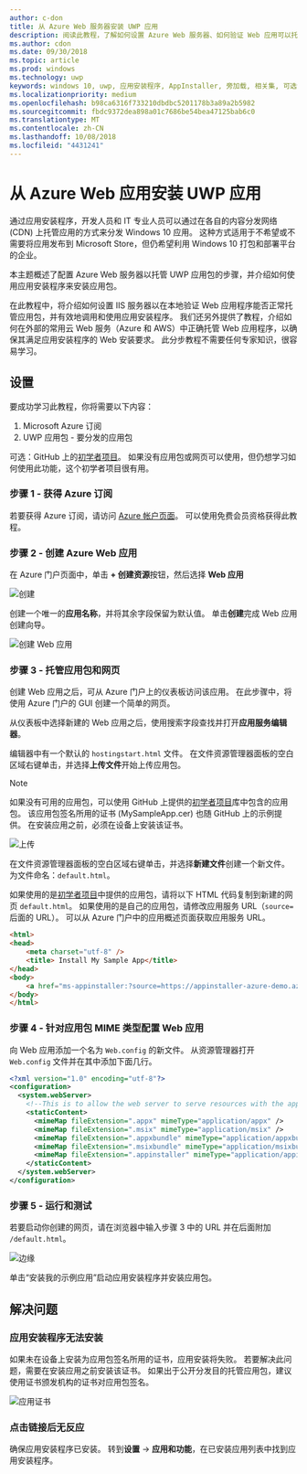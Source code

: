 ```yaml
---
author: c-don
title: 从 Azure Web 服务器安装 UWP 应用
description: 阅读此教程，了解如何设置 Azure Web 服务器、如何验证 Web 应用可以托管应用包，以及如何有效调用和使用应用安装程序。
ms.author: cdon
ms.date: 09/30/2018
ms.topic: article
ms.prod: windows
ms.technology: uwp
keywords: windows 10, uwp, 应用安装程序, AppInstaller, 旁加载, 相关集, 可选包, Azure web 服务器
ms.localizationpriority: medium
ms.openlocfilehash: b98ca6316f733210dbdbc5201178b3a89a2b5982
ms.sourcegitcommit: fbdc9372dea898a01c7686be54bea47125bab6c0
ms.translationtype: MT
ms.contentlocale: zh-CN
ms.lasthandoff: 10/08/2018
ms.locfileid: "4431241"
---
```

# <a name="install-a-uwp-app-from-an-azure-web-app"></a>从 Azure Web 应用安装 UWP 应用

通过应用安装程序，开发人员和 IT 专业人员可以通过在各自的内容分发网络 (CDN) 上托管应用的方式来分发 Windows 10 应用。 这种方式适用于不希望或不需要将应用发布到 Microsoft Store，但仍希望利用 Windows 10 打包和部署平台的企业。

本主题概述了配置 Azure Web 服务器以托管 UWP 应用包的步骤，并介绍如何使用应用安装程序来安装应用包。

在此教程中，将介绍如何设置 IIS 服务器以在本地验证 Web 应用程序能否正常托管应用包，并有效地调用和使用应用安装程序。 我们还另外提供了教程，介绍如何在外部的常用云 Web 服务（Azure 和 AWS）中正确托管 Web 应用程序，以确保其满足应用安装程序的 Web 安装要求。 此分步教程不需要任何专家知识，很容易学习。 

## <a name="setup"></a>设置

要成功学习此教程，你将需要以下内容：
 
1. Microsoft Azure 订阅 
2. UWP 应用包 - 要分发的应用包

可选：GitHub 上的[初学者项目](https://github.com/AppInstaller/MySampleWebApp)。 如果没有应用包或网页可以使用，但仍想学习如何使用此功能，这个初学者项目很有用。

### <a name="step-1---get-an-azure-subscription"></a>步骤 1 - 获得 Azure 订阅
若要获得 Azure 订阅，请访问 [Azure 帐户页面](https://azure.microsoft.com/free/)。 可以使用免费会员资格获得此教程。

### <a name="step-2---create-an-azure-web-app"></a>步骤 2 - 创建 Azure Web 应用 
在 Azure 门户页面中，单击 **+ 创建资源**按钮，然后选择 **Web 应用**

![创建](images/azure-create-app.png)

创建一个唯一的**应用名称**，并将其余字段保留为默认值。 单击**创建**完成 Web 应用创建向导。 

![创建 Web 应用](images/azure-create-app-2.png)

### <a name="step-3---hosting-the-app-package-and-the-web-page"></a>步骤 3 - 托管应用包和网页 
创建 Web 应用之后，可从 Azure 门户上的仪表板访问该应用。 在此步骤中，将使用 Azure 门户的 GUI 创建一个简单的网页。

从仪表板中选择新建的 Web 应用之后，使用搜索字段查找并打开**应用服务编辑器**。 

编辑器中有一个默认的 `hostingstart.html` 文件。 在文件资源管理器面板的空白区域右键单击，并选择**上传文件**开始上传应用包。

> [!NOTE]
> 如果没有可用的应用包，可以使用 GitHub 上提供的[初学者项目](https://github.com/AppInstaller/MySampleWebApp)库中包含的应用包。 该应用包签名所用的证书 (MySampleApp.cer) 也随 GitHub 上的示例提供。 在安装应用之前，必须在设备上安装该证书。

![上传](images/azure-upload-file.png)

在文件资源管理器面板的空白区域右键单击，并选择**新建文件**创建一个新文件。 为文件命名：`default.html`。

如果使用的是[初学者项目](https://github.com/AppInstaller/MySampleWebApp)中提供的应用包，请将以下 HTML 代码复制到新建的网页 `default.html`。 如果使用的是自己的应用包，请修改应用服务 URL（`source=` 后面的 URL）。 可以从 Azure 门户中的应用概述页面获取应用服务 URL。

```html
<html>
<head>
    <meta charset="utf-8" />
    <title> Install My Sample App</title>
</head>
<body>
    <a href="ms-appinstaller:?source=https://appinstaller-azure-demo.azurewebsites.net/MySampleApp.appxbundle"> Install My Sample App</a>
</body>
</html>
```

### <a name="step-4---configure-the-web-app-for-app-package-mime-types"></a>步骤 4 - 针对应用包 MIME 类型配置 Web 应用

向 Web 应用添加一个名为 `Web.config` 的新文件。 从资源管理器打开 `Web.config` 文件并在其中添加下面几行。 

```xml
<?xml version="1.0" encoding="utf-8"?>
<configuration>
  <system.webServer>
    <!--This is to allow the web server to serve resources with the appropriate file extension-->
    <staticContent>
      <mimeMap fileExtension=".appx" mimeType="application/appx" />
      <mimeMap fileExtension=".msix" mimeType="application/msix" />
      <mimeMap fileExtension=".appxbundle" mimeType="application/appxbundle" />
      <mimeMap fileExtension=".msixbundle" mimeType="application/msixbundle" />
      <mimeMap fileExtension=".appinstaller" mimeType="application/appinstaller" />
    </staticContent>
  </system.webServer>
</configuration>
```

### <a name="step-5---run-and-test"></a>步骤 5 - 运行和测试

若要启动你创建的网页，请在浏览器中输入步骤 3 中的 URL 并在后面附加 `/default.html`。 

![边缘](images/edge.png)

单击“安装我的示例应用”启动应用安装程序并安装应用包。 

## <a name="troubleshooting-issues"></a>解决问题

### <a name="app-installer-app-fails-to-install"></a>应用安装程序无法安装 
如果未在设备上安装为应用包签名所用的证书，应用安装将失败。 若要解决此问题，需要在安装应用之前安装该证书。 如果出于公开分发目的托管应用包，建议使用证书颁发机构的证书对应用包签名。 

![应用证书](images/aws-app-cert.png)

### <a name="nothing-happens-when-you-click-the-link"></a>点击链接后无反应 
确保应用安装程序已安装。 转到**设置** -> **应用和功能**，在已安装应用列表中找到应用安装程序。 

